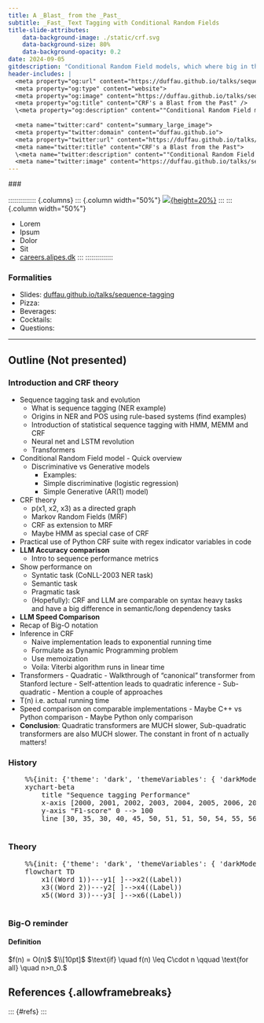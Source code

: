 ```yaml
---
title: A _Blast_ from the _Past_
subtitle: _Fast_ Text Tagging with Conditional Random Fields
title-slide-attributes:
	data-background-image: ./static/crf.svg
	data-background-size: 80%
	data-background-opacity: 0.2
date: 2024-09-05
gitdescription: "Conditional Random Field models, which where big in the early 2000's, are light weight and fast when it comes to sequence tagging. In this talk we investigate how they stack up against classical Transformers and LLMs, both in terms of accuracy and speed."
header-includes: |
  <meta property="og:url" content="https://duffau.github.io/talks/sequence-tagging/">
  <meta property="og:type" content="website">
  <meta property="og:image" content="https://duffau.github.io/talks/sequence-tagging/static/crf.svg" />
  <meta property="og:title" content="CRF's a Blast from the Past" />
  \<meta property="og:description" content=""Conditional Random Field models, which where big in the early 2000's, are light weight fast when it comes to sequence tagging. In this talk we investigate how they stack up against classical Transformers and LLMs, both in terms of accuracy and speed." /\>
  
  <meta name="twitter:card" content="summary_large_image">
  <meta property="twitter:domain" content="duffau.github.io">
  <meta property="twitter:url" content="https://duffau.github.io/talks/sequence-tagging/">
  <meta name="twitter:title" content="CRF's a Blast from the Past">
  \<meta name="twitter:description" content=""Conditional Random Field models, which where big in the early 2000's, are light weight fast when it comes to sequence tagging. In this talk we investigate how they stack up against classical Transformers and LLMs, both in terms of accuracy and speed."\>
  <meta name="twitter:image" content="https://duffau.github.io/talks/sequence-tagging/static/crf.svg">
---
```


\#\#\#

:::::::::::::: {.columns}
::: {.column width="50%"}
[![][image-1]{height=20%}][1]
:::
::: {.column width="50%"}
- Lorem
- Ipsum
- Dolor
- Sit
- [careers.alipes.dk][2] 
:::
::::::::::::::


### Formalities

- Slides: [duffau.github.io/talks/sequence-tagging][3]
- Pizza: 
- Beverages:
- Cocktails: 
- Questions:


---
## Outline (Not presented)

### Introduction and CRF theory

- Sequence tagging task and evolution
	- What is sequence tagging (NER example)
	- Origins in NER and POS using rule-based systems (find examples)
	- Introduction of statistical sequence tagging with HMM, MEMM and CRF
	- Neural net and LSTM revolution
	- Transformers
- Conditional Random Field model - Quick overview
  - Discriminative vs Generative models
	- Examples:
	- Simple discriminative (logistic regression)
	- Simple Generative (AR(1) model)
- CRF theory
	- p(x1, x2, x3) as a directed graph
	- Markov Random Fields (MRF)
	- CRF as extension to MRF
	- Maybe HMM as special case of CRF
- Practical use of Python CRF suite with regex indicator variables in code
- **LLM Accuracy comparison**
  - Intro to sequence performance metrics
- Show performance on
	- Syntatic task (CoNLL-2003 NER task)
	- Semantic task
	- Pragmatic task
	- (Hopefully): CRF and LLM are comparable on syntax heavy tasks and have a big difference in semantic/long dependency tasks
- **LLM Speed Comparison**
- Recap of Big-O notation
- Inference in CRF
	- Naive implementation leads to exponential running time
	- Formulate as Dynamic Programming problem
	- Use memoization
	- Voila: Viterbi algorithm runs in linear time
- Transformers
	  - Quadratic
		- Walkthrough of “canonical” transformer from Stanford lecture - Self-attention leads to quadratic inference
	  - Sub-quadratic - Mention a couple of approaches
- T(n) i.e. actual running time 
- Speed comparison on comparable implementations
	  - Maybe C++ vs Python comparison - Maybe Python only comparison
- **Conclusion**: Quadratic transformers are MUCH slower, Sub-quadratic transformers are also MUCH slower. The constant in front of n actually matters!



### History

<div class="mermaid">
  <pre>
    %%{init: {'theme': 'dark', 'themeVariables': { 'darkMode': true }}}%%
    xychart-beta
        title "Sequence tagging Performance"
        x-axis [2000, 2001, 2002, 2003, 2004, 2005, 2006, 2007, 2008, 2009, 2010, 2011]
        y-axis "F1-score" 0 --> 100
        line [30, 35, 30, 40, 45, 50, 51, 51, 50, 54, 55, 56]
  </pre>
</div>


### Theory
<div class="mermaid">
  <pre>
    %%{init: {'theme': 'dark', 'themeVariables': { 'darkMode': true }}}%%
    flowchart TD
        x1((Word 1))---y1[ ]-->x2((Label))
        x3((Word 2))---y2[ ]-->x4((Label))
        x5((Word 3))---y3[ ]-->x6((Label))
  </pre>
</div>


### Big-O reminder

<div class="callout callout-blue">
  <h4 >Definition </h4>
  $f(n) = O(n)$
  $\\[10pt]$
  $\text{if} \quad f(n) \leq C\cdot n \qquad \text{for all} \quad n>n_0.$
</div>


## References {.allowframebreaks}
::: {#refs}
:::

[1]:	https://www.alipes.dk
[2]:	https://careers.alipes.dk/
[3]:	https://duffau.github.io/talks/sequence-tagging

[image-1]:	./static/alipes-logo.svg